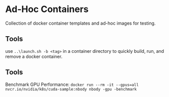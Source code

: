 # Ad-Hoc Containers
Collection of docker container templates and ad-hoc images for testing.

## Tools

use `..\launch.sh -b <tag>` in a container directory to quickly build, run, and remove a docker container.

## Tools

Benchmark GPU Performance: `docker run --rm -it --gpus=all nvcr.io/nvidia/k8s/cuda-sample:nbody nbody -gpu -benchmark`